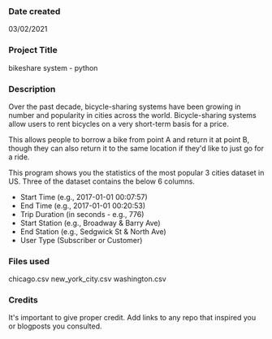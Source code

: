 ### Date created
03/02/2021

### Project Title
bikeshare system - python

### Description
Over the past decade, bicycle-sharing systems have been growing in number and popularity in cities across the world. Bicycle-sharing systems allow users to rent bicycles on a very short-term basis for a price.

This allows people to borrow a bike from point A and return it at point B, though they can also return it to the same location if they'd like to just go for a ride.

This program shows you the statistics of the most popular 3 cities dataset in US.
Three of the dataset contains the below 6 columns.
  - Start Time (e.g., 2017-01-01 00:07:57)
  - End Time (e.g., 2017-01-01 00:20:53)
  - Trip Duration (in seconds - e.g., 776)
  - Start Station (e.g., Broadway & Barry Ave)
  - End Station (e.g., Sedgwick St & North Ave)
  - User Type (Subscriber or Customer)


### Files used
chicago.csv
new_york_city.csv
washington.csv

### Credits
It's important to give proper credit. Add links to any repo that inspired you or blogposts you consulted.
